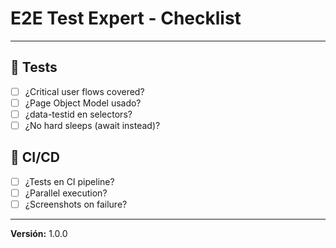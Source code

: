 # E2E Test Expert - Checklist

---

## 🧪 Tests
- [ ] ¿Critical user flows covered?
- [ ] ¿Page Object Model usado?
- [ ] ¿data-testid en selectors?
- [ ] ¿No hard sleeps (await instead)?

## 🚀 CI/CD
- [ ] ¿Tests en CI pipeline?
- [ ] ¿Parallel execution?
- [ ] ¿Screenshots on failure?

---

**Versión:** 1.0.0
